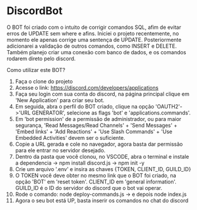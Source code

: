 # DiscordBot
O BOT foi criado com o intuito de corrigir comandos SQL, afim de evitar erros de UPDATE sem where e afins.
Iniciei o projeto recentemente, no momento ele apenas corrige uma sentença de UPDATE.
Posteriormente adicionarei a validação de outros comandos, como INSERT e DELETE.
Também planejo criar uma conexão com banco de dados, e os comandos rodarem direto pelo discord.

Como utilizar este BOT?

1. Faça o clone do projeto
2. Acesse o link: https://discord.com/developers/applications
3. Faça seu login com sua conta do discord, na página principal clique em 'New Application' para criar seu bot.
4. Em seguida, abra o perfil do BOT criado, clique na opção 'OAUTH2'->'URL GENERATOR', selecione as flags 'bot' e 'applications.commands'.
5. Em 'bot permission' de a permissão de administrador, ou para maior segurança, 'Read Messages/Read Channels' + 'Send Messages' + 'Embed links' + 'Add Reactions' + 'Use Slash Commands' + 'Use Embedded Activities' devem ser o suficiente.
6. Copie a URL gerada e cole no navegador, agora basta dar permissão para ele entrar no servidor desejado.
7. Dentro da pasta que você clonou, no VSCODE, abra o terminal e instale a dependencia -> npm install discord.js -> npm init -y
8. Crie um arquivo '.env' e insira as chaves {TOKEN, CLIENT_ID, GUILD_ID}
9. O TOKEN você deve obter no mesmo link que o BOT foi criado, na opção 'BOT' em 'reset token'. CLIENT_ID em 'general information'. GUILD_ID é o ID do servidor do discord que o bot vai operar.
10. Rode o comando: node deploy-commands.js -> e depois node index.js
11. Agora o seu bot está UP, basta inserir os comandos no chat do discord

